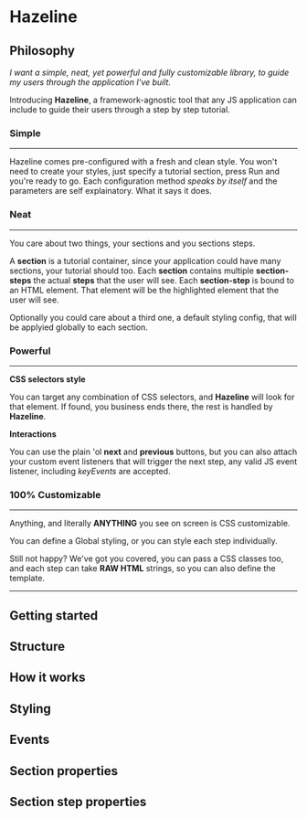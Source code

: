 # Hazeline

## Philosophy
*I want a simple, neat, yet powerful and fully customizable library, to guide my users through the application I've built.*

Introducing **Hazeline**, a framework-agnostic tool that any JS application can include to guide their users through a step by step tutorial.

### **Simple**
---
Hazeline comes pre-configured with a fresh and clean style. You won't need to create your styles, just specify a tutorial section, press Run and you're ready to go.
Each configuration method *speaks by itself* and the parameters are self explainatory. What it says it does.

### **Neat**
---
You care about two things, your sections and you sections steps. 


A **section** is a tutorial container, since your application could have many sections, your tutorial should too.
Each **section** contains multiple **section-steps** the actual **steps** that the user 
will see.
Each **section-step** is bound to an HTML element. That element will be the highlighted element that the user will see.

Optionally you could care about a third one, a default styling config, that will be applyied globally to each section.

### **Powerful**
---
**CSS selectors style**

You can target any combination of CSS selectors, and **Hazeline** will look for that element. If found, you business ends there, the rest is handled by **Hazeline**. 

**Interactions**

You can use the plain 'ol **next** and **previous** buttons, but you can also attach your custom event listeners that will trigger the next step, any valid JS event listener, including *keyEvents* are accepted.

### **100% Customizable**
---
Anything, and literally **ANYTHING** you see on screen is CSS customizable.

You can define a Global styling, or you can style each step individually.

Still not happy? We've got you covered, you can pass a CSS classes too, and each step can take **RAW HTML** strings, so you can also define the template.

---
## Getting started

## Structure

## How it works

## Styling

## Events

## Section properties

## Section step properties

